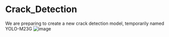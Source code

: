 # Crack_Detection
We are preparing to create a new crack detection model, temporarily named YOLO-M23G
![image](https://github.com/bluesyrup1217/Crack_Detection/assets/70950819/f9e589a8-4d31-4697-a31c-74608f59811b)
